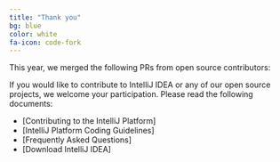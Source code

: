 ```yaml
---
title: "Thank you"
bg: blue
color: white
fa-icon: code-fork
---
```


This year, we merged the following PRs from open source contributors:

<div id="merged_pulls">
    <ul></ul>
</div>

If you would like to contribute to IntelliJ IDEA or any of our open source projects, we welcome your participation. Please read the following documents:

* [Contributing to the IntelliJ Platform]
* [IntelliJ Platform Coding Guidelines]
* [Frequently Asked Questions]
* [Download IntelliJ IDEA]